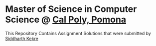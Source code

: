 Master of Science in Computer Science
@ [Cal Poly, Pomona](https://www.cpp.edu)
==============

This Repository Contains Assignment Solutions that were submitted by [Siddharth Kekre](https://www.linkedin.com/in/siddharthkekre/)
